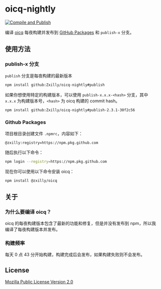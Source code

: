 # oicq-nightly

[![Compile and Publish](https://github.com/Zxilly/oicq-nightly/actions/workflows/build.yml/badge.svg)](https://github.com/Zxilly/oicq-nightly/actions/workflows/build.yml)

编译 [oicq](https://github.com/takayama-lily/oicq) 每夜构建并发布到 [GitHub Packages](https://github.com/Zxilly/oicq-nightly/pkgs/npm/oicq) 和 `publish-x` 分支。

## 使用方法

### publish-x 分支

`publish` 分支是每夜构建的最新版本

```bash
npm install github:Zxilly/oicq-nightly#publish
```

如果你想使用特定的构建版本，可以使用 `publish-x.x.x-<hash>` 分支，其中 `x.x.x` 为构建版本号，`<hash>` 为 oicq 构建的 commit hash。

```bash
npm install github:Zxilly/oicq-nightly#publish-2.3.1-30f2c56
```

### Github Packages

项目根目录创建文件 `.npmrc`，内容如下：

```npmrc
@zxilly:registry=https://npm.pkg.github.com
```

随后执行以下命令：

```bash
npm login --registry=https://npm.pkg.github.com
```

现在你可以使用以下命令安装 oicq：

```bash
npm install @zxilly/oicq
```

## 关于

### 为什么要编译 oicq？

oicq 的每夜构建版本包含了最新的功能和修复，但是并没有发布到 npm，所以我编译了每夜构建版本并发布。

### 构建频率

每天 0 点 43 分开始构建，构建完成后会发布，如果构建失败则不会发布。

## License

[Mozilla Public License Version 2.0](https://github.com/Zxilly/oicq-nightly/blob/master/LICENSE)